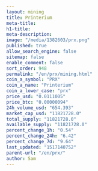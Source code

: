 ```yaml
---
layout: mining
title: Printerium
meta-title: 
h1-title: 
meta-description: 
image: "/media/1382603/prx.png"
published: true
allow_search_engine: false
sitemap: false
enable_comment: false
sort_order: 948
permalink: "/en/prx/mining.html"
coin_a_symbol: "PRX"
coin_a_name: "Printerium"
coin_a_lower_case: "prx"
price_usd: "0.0111005"
price_btc: "0.00000094"
24h_volume_usd: "654.393"
market_cap_usd: "11821728.0"
total_supply: "11821728.0"
available_supply: "11821728.0"
percent_change_1h: "0.54"
percent_change_24h: "6.42"
percent_change_7d: "9.64"
last_updated: "1517140752"
parent-url: "/en/prx/"
author: Sam
---
```


